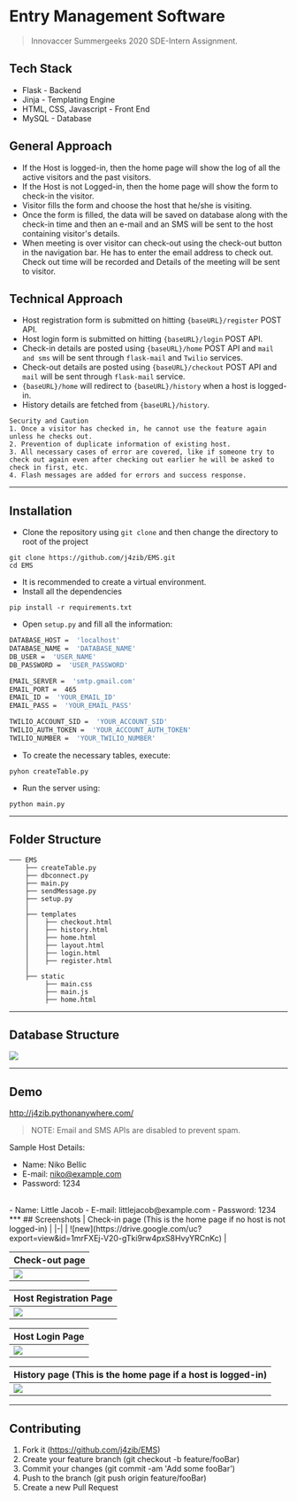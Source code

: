 
# Entry Management Software
>Innovaccer Summergeeks 2020 SDE-Intern Assignment.

## Tech Stack
- Flask - Backend
- Jinja - Templating Engine
- HTML, CSS, Javascript - Front End
- MySQL - Database

## General Approach
- If the Host is logged-in, then the home page will show the log of all the active visitors and the past visitors.
- If the Host is not Logged-in, then the home page will show the form to check-in the visitor.
- Visitor fills the form and choose the host that he/she is visiting.
- Once the form is filled, the data will be saved on database  along with the check-in time and then an e-mail and an SMS will be sent to the host containing visitor's details.
- When meeting is over visitor can check-out using the check-out button in the navigation bar. He has to enter the email address to check out. Check out time will be recorded and Details of the meeting will be sent to visitor. 

## Technical Approach
- Host registration form is submitted on hitting `{baseURL}/register` POST API.
- Host login form is submitted on hitting `{baseURL}/login` POST API.
- Check-in details are posted using `{baseURL}/home` POST API and `mail and sms` will be sent through `flask-mail` and `Twilio` services.
- Check-out details are posted using `{baseURL}/checkout` POST API and `mail` will be sent through `flask-mail` service.
- `{baseURL}/home` will redirect to `{baseURL}/history` when a host is logged-in.
- History details are fetched from `{baseURL}/history`.
```
Security and Caution
1. Once a visitor has checked in, he cannot use the feature again unless he checks out.
2. Prevention of duplicate information of existing host.
3. All necessary cases of error are covered, like if someone try to check out again even after checking out earlier he will be asked to check in first, etc.
4. Flash messages are added for errors and success response.
```

***
## Installation
- Clone the repository using `git clone` and then change the directory to root of the project
``` 
git clone https://github.com/j4zib/EMS.git
cd EMS
```
- It is recommended to create a virtual environment.
- Install all the dependencies
```
pip install -r requirements.txt
```
- Open `setup.py` and fill all the information:

```bash
DATABASE_HOST =  'localhost'
DATABASE_NAME =  'DATABASE_NAME'
DB_USER =  'USER_NAME'
DB_PASSWORD =  'USER_PASSWORD'

EMAIL_SERVER =  'smtp.gmail.com'
EMAIL_PORT =  465
EMAIL_ID =  'YOUR_EMAIL_ID'
EMAIL_PASS =  'YOUR_EMAIL_PASS'

TWILIO_ACCOUNT_SID =  'YOUR_ACCOUNT_SID'
TWILIO_AUTH_TOKEN =  'YOUR_ACCOUNT_AUTH_TOKEN'
TWILIO_NUMBER =  'YOUR_TWILIO_NUMBER'
```
- To create the necessary tables, execute:
```
pyhon createTable.py
```
- Run the server using:
```
python main.py
```

***
## Folder Structure 
```
─── EMS
    ├── createTable.py
    ├── dbconnect.py
    ├── main.py
    ├── sendMessage.py
    ├── setup.py
    │    
    ├── templates
    │    ├── checkout.html
    │    ├── history.html
    │    ├── home.html
    │    ├── layout.html
    │    ├── login.html
    │    ├── register.html
    │    
    ├── static
         ├── main.css
         ├── main.js
         ├── home.html    

```
***
## Database Structure 
![](https://drive.google.com/uc?export=view&id=1WWNcjJOeVtiwW9BZ6x9zwzZJU57_CJjc)
***
## Demo
http://j4zib.pythonanywhere.com/

>NOTE: Email and SMS APIs are disabled to prevent spam.

Sample Host Details:
- Name: Niko Bellic
- E-mail: niko@example.com
- Password: 1234
<br />
- Name: Little Jacob
- E-mail: littlejacob@example.com
- Password: 1234
***
## Screenshots
| Check-in page (This is the home page if no host is not logged-in) |
|-|
| ![new](https://drive.google.com/uc?export=view&id=1mrFXEj-V20-gTki9rw4pxS8HvyYRCnKc) |

| Check-out page |
|-|
| ![](https://drive.google.com/uc?export=view&id=1s5q_ARr2uAwJ88Eo8SK5EfMyvrBLXets) | 

| Host Registration Page |
|-|
| ![](https://drive.google.com/uc?export=view&id=1mAk-vUMXjWuwlO5oRNMY2EU69siEb3FL) | 

| Host Login Page |
|-|
| ![](https://drive.google.com/uc?export=view&id=1BYWzKQhA9KBqm-yxitlDwKnw3hWG66T8) | 

| History page (This is the home page if a host is logged-in) |
|-|
| ![](https://drive.google.com/uc?export=view&id=1-ByJVUeEGxuH3Y2WcZAVL_wCwrQVrFDn) | 
***
## Contributing
1. Fork it (https://github.com/j4zib/EMS)
2. Create your feature branch (git checkout -b feature/fooBar)
3. Commit your changes (git commit -am 'Add some fooBar')
4. Push to the branch (git push origin feature/fooBar)
5. Create a new Pull Request

